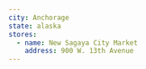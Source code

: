 ```yaml
---
city: Anchorage
state: alaska
stores:
  - name: New Sagaya City Market
    address: 900 W. 13th Avenue
---
```

